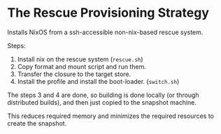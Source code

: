 The Rescue Provisioning Strategy
================================
Installs NixOS from a ssh-accessible non-nix-based rescue system.

Steps:
1. Install nix on the rescue system (`rescue.sh`)
2. Copy format and mount script and run them.
4. Transfer the closure to the target store.
5. Install the profile and install the boot-loader. (`switch.sh`)

The steps 3 and 4 are done,
so building is done locally (or through distributed builds),
and then just copied to the snapshot machine.

This reduces required memory and minimizes the required resources to create the snapshot.

